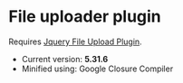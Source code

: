 # File uploader plugin

Requires [Jquery File Upload Plugin](http://blueimp.github.com/jQuery-File-Upload/).

 * Current version: **5.31.6**
 * Minified using: Google Closure Compiler
